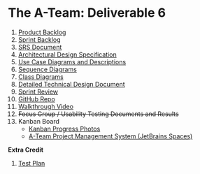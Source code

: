 # The A-Team: Deliverable 6

1.    [Product Backlog](https://docs.google.com/spreadsheets/d/1qiva5Cqyvc-7M2_Arl1Ztq76fi4Xm5y43vZg9Ody7QM/edit#gid=616909607)
2.    [Sprint Backlog](https://docs.google.com/spreadsheets/d/1pw283njmaZEpOthaSxv1VoHviQTXABJ7/edit#gid=1448491115)
3.    [SRS Document](https://docs.google.com/document/d/19RdqCek5BAVp5s-bPqRss-IbP4obpr3v/edit)
4.    [Architectural Design Specification](https://docs.google.com/document/d/1ZvaReG9MMKDv57G5W7PK3SSKtc9Opg1J5jKssuVKim8/edit) 
5.    [Use Case Diagrams and Descriptions](https://docs.google.com/document/d/1HVZJPOMEdF5vOeHxHVoEccG2ijHisyy4y0z5xDaOSBI/edit?usp=sharing)
6.    [Sequence Diagrams](https://docs.google.com/document/d/1AqOGzRBFhIDMTtA0zzwFhM9aTngDF8fq4TNKDqYmBdo/edit#heading=h.87ewkvt0kdx) 
7.    [Class Diagrams](https://miro.com/app/board/uXjVNQ1KWrU=/) 
8.    [Detailed Technical Design Document](https://docs.google.com/document/d/1C1oSrq1omt9Ru1VaULNxfUHpezDwVSfzlUy09scPhJU/edit?usp=sharing) 
9.    [Sprint Review](https://docs.google.com/document/d/1sEG4tHyaM308Pf25dQfIqN7FTaIKvIIHpUIT_Ac5u9Y/edit)
10.    [GitHub Repo](https://github.com/COS420-Fall23/The-A-Team)
11.    [Walkthrough Video](https://drive.google.com/drive/folders/1JIdEB4qRwWEuTZIU7XUBS_fK9qSBbIvh?usp=share_link) 
12.    ~~Focus Group / Usability Testing Documents and Results~~
13.    Kanban Board
       - [Kanban Progress Photos](https://github.com/COS420-Fall23/The-A-Team/tree/main/Deliverable%20Submissions/Team%20Kanban%20Board%20Updates)
       - [A-Team Project Management System (JetBrains Spaces)](https://bemental.jetbrains.space) 



**Extra Credit**

1. [Test Plan](https://docs.google.com/document/d/1v0XVtXZldR0R1G-5djPI4ApEUO42MQTs3lyFwpiW2y0/edit#heading=h.c1olmmj2sh30) 
